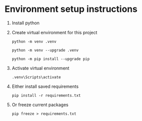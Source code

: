 # Environment setup instructions

1. Install python

2. Create virtual environment for this project

      ```python -m venv .venv```

      ```python -m venv --upgrade .venv```

      ```python -m pip install --upgrade pip```

3. Activate virtual environment

      ```.venv\Scripts\activate```

4. Either install saved requirements

      ```pip install -r requirements.txt```

5. Or freeze current packages

      ```pip freeze > requirements.txt```
